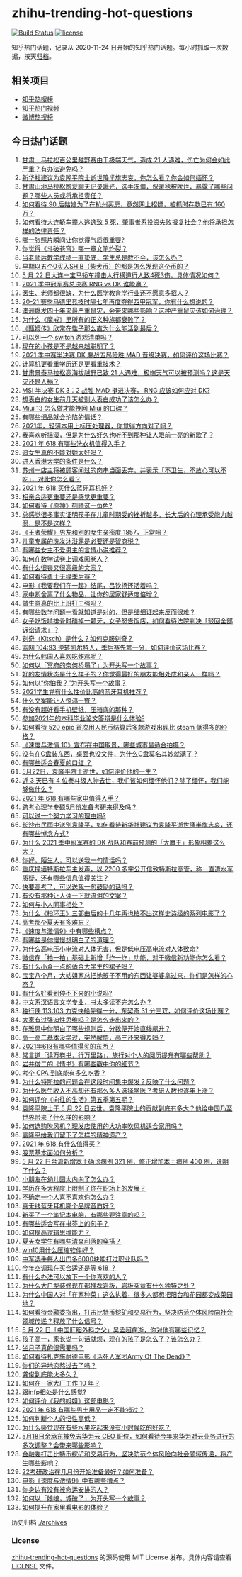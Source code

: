 # zhihu-trending-hot-questions

[![Build Status](https://github.com/justjavac/zhihu-trending-hot-questions/workflows/ci/badge.svg?branch=master)](https://github.com/justjavac/zhihu-trending-hot-questions/actions)
[![license](https://img.shields.io/github/license/justjavac/zhihu-trending-hot-questions)](https://github.com/justjavac/zhihu-trending-hot-questions/blob/master/LICENSE)

知乎热门话题，记录从 2020-11-24 日开始的知乎热门话题。每小时抓取一次数据，按天[归档](./archives)。

## 相关项目

- [知乎热搜榜](https://github.com/justjavac/zhihu-trending-top-search)
- [知乎热门视频](https://github.com/justjavac/zhihu-trending-hot-video)
- [微博热搜榜](https://github.com/justjavac/weibo-trending-hot-search)

## 今日热门话题

<!-- BEGIN -->
<!-- 最后更新时间 Sun May 23 2021 17:02:44 GMT+0800 (China Standard Time) -->

1. [甘肃一马拉松百公里越野赛由于极端天气，造成 21
   人遇难，伤亡为何会如此严重？有办法避免吗？](https://www.zhihu.com/question/460921357)
2. [新华社建议为袁隆平院士逝世降半旗志哀，你怎么看？你会如何缅怀？](https://www.zhihu.com/question/460853429)
3. [甘肃山地马拉松跑友聊天记录曝光，选手冻僵，保暖毯被吹烂，暴露了哪些问题？哪些人员或将承担责任？](https://www.zhihu.com/question/460936873)
4. [如何看待 90 后姑娘为了在杭州买房，竟然网上招嫖，被抓时存款已有 160
   万？](https://www.zhihu.com/question/460671555)
5. [如何看待大连轿车撞人逃逸致 5
   死，肇事者系投资失败报复社会？他将承担怎样的法律责任？](https://www.zhihu.com/question/460975066)
6. [哪一张照片瞬间让你觉得气质很重要?](https://www.zhihu.com/question/297341335)
7. [你觉得《斗破苍穹》哪一章文笔炸裂？](https://www.zhihu.com/question/455079084)
8. [当老师后教学成绩一直垫底，学生总是教不会，该怎么办？](https://www.zhihu.com/question/454011860)
9. [早期以五个0买入SHIB（柴犬币）的都是怎么发现这个币的？](https://www.zhihu.com/question/459885822)
10. [5 月 22
    日大连一宝马轿车撞击人行横道行人致4死3伤，具体情况如何？](https://www.zhihu.com/question/460803059)
11. [2021 季中冠军赛总决赛 RNG vs DK 谁能赢？](https://www.zhihu.com/question/460911288)
12. [医生、老师都很缺，为什么医学教育学行业还不愿意多招人？](https://www.zhihu.com/question/455946878)
13. [20-21
    赛季马德里竞技时隔七年再度夺得西甲冠军，你有什么想说的？](https://www.zhihu.com/question/460927424)
14. [澳洲爆发四十年来最严重鼠灾，会带来哪些影响？这种严重鼠灾该如何治理？](https://www.zhihu.com/question/460691340)
15. [为什么《魔戒》里所有的正义种族都衰败了？](https://www.zhihu.com/question/457060439)
16. [《甄嬛传》欣常在性子那么直为什么能活到最后？](https://www.zhihu.com/question/459465431)
17. [可以列一个 switch 游戏清单吗？](https://www.zhihu.com/question/454703059)
18. [现在的小孩是不是越来越聪明了？](https://www.zhihu.com/question/454361471)
19. [2021 季中赛半决赛 DK 鏖战五局险胜 MAD
    晋级决赛，如何评价这场比赛？](https://www.zhihu.com/question/460860760)
20. [计算机更看重学历还是更看重技术？](https://www.zhihu.com/question/454783960)
21. [甘肃景泰马拉松高海拔越野已致 21
    人遇难，极端天气可以被预测吗？这是天灾还是人祸？](https://www.zhihu.com/question/460923810)
22. [MSI 半决赛 DK 3：2 战胜 MAD 挺进决赛， RNG 应该如何应对
    DK?](https://www.zhihu.com/question/460911302)
23. [想表白的女生前几天被别人表白成功了该怎么办？](https://www.zhihu.com/question/457390121)
24. [Miui 13 怎么做才能挽回 Miui 的口碑？](https://www.zhihu.com/question/460390365)
25. [有哪些细品就会沦陷的情话？](https://www.zhihu.com/question/428175362)
26. [2021年，轻薄本用上标压处理器，你觉得方向对了吗？](https://www.zhihu.com/question/460874311)
27. [我喜欢听摇滚，但是为什么好久也听不到那种让人眼前一亮的新歌了？](https://www.zhihu.com/question/455885166)
28. [2021 年 618 有哪些洗衣机值得入手？](https://www.zhihu.com/question/457255379)
29. [追女生真的不能对她太好吗？](https://www.zhihu.com/question/435541311)
30. [进入香港大学的条件是什么？](https://www.zhihu.com/question/20458470)
31. [苏州一店主将被顾客闻过的肉串当面丢弃，并表示「不卫生，不放心可以不吃」，对此你怎么看？](https://www.zhihu.com/question/460604746)
32. [2021 年 618 买什么蓝牙耳机好？](https://www.zhihu.com/question/454900249)
33. [相亲合适更重要还是感觉更重要？](https://www.zhihu.com/question/459644756)
34. [如何看待《原神》刻晴这一角色?](https://www.zhihu.com/question/421862145)
35. [总感觉很多事实证明孩子在儿童时期受的挫折越多，长大后的心理承受能力越弱，是不是这样？](https://www.zhihu.com/question/266704437)
36. [《王者荣耀》男友和别的女生亲密度 1857，正常吗？](https://www.zhihu.com/question/460112550)
37. [儿童专属的洗发沐浴露是必要还是智商税？](https://www.zhihu.com/question/460350405)
38. [有哪些女主不爱男主的言情小说推荐？](https://www.zhihu.com/question/332914640)
39. [如何在数学试卷上调戏阅卷人？](https://www.zhihu.com/question/37124942)
40. [有什么很丧又很高级的文案？](https://www.zhihu.com/question/444780653)
41. [如何看待勇士无缘季后赛？](https://www.zhihu.com/question/460793468)
42. [电影《我要我们在一起》结尾，吕钦扬还活着吗？](https://www.zhihu.com/question/460496887)
43. [家中断舍离了什么物品，让你的居家舒适度倍增？](https://www.zhihu.com/question/455207038)
44. [做生意真的比上班打工强吗？](https://www.zhihu.com/question/327874416)
45. [有哪些数学问题一看就知道是对的，但是细细证起来反而很难？](https://www.zhihu.com/question/459708225)
46. [女子吃饭啃排骨时磕掉一颗牙，女子怒告饭店，如何看待法院判决「驳回全部诉讼请求」？](https://www.zhihu.com/question/460584839)
47. [刻奇（Kitsch）是什么？如何克服刻奇？](https://www.zhihu.com/question/27039705)
48. [篮网 104:93
    逆转凯尔特人，季后赛先拿一分，如何评价这场比赛？](https://www.zhihu.com/question/460924514)
49. [为什么韩国人喜欢吃炸鸡呢？](https://www.zhihu.com/question/22146758)
50. [如何以「冥府的奈何桥塌了」为开头写一个故事？](https://www.zhihu.com/question/458115472)
51. [好的友情状态是什么样子的？你觉得最好的朋友能相处成和亲人一样吗？](https://www.zhihu.com/question/460839642)
52. [如何以“你怕我？”为开头写一个故事？](https://www.zhihu.com/question/460340987)
53. [2021学生党有什么性价比高的蓝牙耳机推荐？](https://www.zhihu.com/question/454899465)
54. [什么文案能让人惊鸿一瞥？](https://www.zhihu.com/question/451181423)
55. [有没有超好看手机壁纸，压箱底的那种？](https://www.zhihu.com/question/453445916)
56. [参加2021年的本科毕业论文答辩是什么体验?](https://www.zhihu.com/question/459519640)
57. [如何看待 520 epic 首次用人民币结算后多款游戏出现比 steam
    低得多的价格？](https://www.zhihu.com/question/460584796)
58. [《速度与激情 10》宣布在中国取景，哪些城市最适合拍摄？](https://www.zhihu.com/question/459923679)
59. [没有在C盘装东西，桌面也没文件，为什么C盘莫名其妙就满了？](https://www.zhihu.com/question/456677257)
60. [有哪些适合春夏的口红 ？](https://www.zhihu.com/question/319260175)
61. [5月22日，袁隆平院士逝世，如何评价他的一生？](https://www.zhihu.com/question/460808291)
62. [近 3 天已有 4
    位泰斗级人物去世，我们该如何缅怀他们？除了缅怀，我们能够做什么？](https://www.zhihu.com/question/460833743)
63. [2021 年 618 有哪些家电值得入手？](https://www.zhihu.com/question/457694914)
64. [跨考心理学专硕5月份准备考研来得及吗？](https://www.zhihu.com/question/455988340)
65. [可以说一个努力学习的理由吗?](https://www.zhihu.com/question/458937463)
66. [长沙市民雨中送别袁隆平，如何看待新华社建议为袁隆平逝世降半旗志哀，还有哪些悼念方式?](https://www.zhihu.com/question/460850107)
67. [为什么 2021 季中冠军赛的 DK
    战队和赛前预测的「大魔王」形象相差这么大？](https://www.zhihu.com/question/459640343)
68. [你好，陌生人，可以送我一句情话吗？](https://www.zhihu.com/question/459899562)
69. [重庆撞墙特斯拉车主发声，以 2200
    多字公开信致特斯拉高管，称一直遭水军质疑，还有哪些信息值得关注？](https://www.zhihu.com/question/460684619)
70. [快要高考了，可以送我一句鼓励的话吗？](https://www.zhihu.com/question/460632413)
71. [有没有那种让人读一下就流泪的文案？](https://www.zhihu.com/question/436353347)
72. [如何与小人同事相处？](https://www.zhihu.com/question/29195959)
73. [为什么《指环王》三部曲后的十几年再也拍不出这样史诗级的系列电影了？](https://www.zhihu.com/question/381939834)
74. [高考那个夏天有多难忘？](https://www.zhihu.com/question/457178618)
75. [《速度与激情9》中有哪些槽点？](https://www.zhihu.com/question/460503368)
76. [有哪些是你慢慢想明白了的道理？](https://www.zhihu.com/question/350870631)
77. [为什么高电压小电流对人体无害，但是低电压高电流对人体致命?](https://www.zhihu.com/question/388159656)
78. [微信在「拍一拍」基础上新增「炸一炸」功能，对于微信新功能你怎么看？](https://www.zhihu.com/question/460330878)
79. [有什么小众一点的适合大学生的裙子吗？](https://www.zhihu.com/question/454817357)
80. [宝宝八个月，大姑姐家总把她孩子不用的东西让婆婆拿过来，你们是怎样的心态？](https://www.zhihu.com/question/460493652)
81. [有什么好看到停不下来的小说吗?](https://www.zhihu.com/question/440502581)
82. [中文系汉语言文学专业，书太多读不完怎么办？](https://www.zhihu.com/question/353004487)
83. [独行侠 113:103 力克快船先得一分，东契奇 31
    分三双，如何评价这场比赛？](https://www.zhihu.com/question/460920237)
84. [大家有过强迫性思维吗？是怎么走出来的？](https://www.zhihu.com/question/400662217)
85. [在雅思中你明白了哪些规则后，分数便开始直线飙升？](https://www.zhihu.com/question/348084694)
86. [高一高二基本没学过，突然醒悟，高三还来得及吗？](https://www.zhihu.com/question/430476316)
87. [2021年618有哪些值得买的东西？](https://www.zhihu.com/question/456666788)
88. [常言道「读万卷书，行万里路」，旅行对个人的阅历提升有哪些帮助？](https://www.zhihu.com/question/460488793)
89. [岩井俊二的《情书》有哪些戳中你的细节？](https://www.zhihu.com/question/364130565)
90. [考个 CPA 到底能有多么吃香？](https://www.zhihu.com/question/335343858)
91. [为什么特斯拉的问题会在这段时间集中爆发？反映了什么问题？](https://www.zhihu.com/question/460594922)
92. [为什么医生收入不高却还有那么多人选择学医？考研人数也逐年上涨？](https://www.zhihu.com/question/459240182)
93. [如何评价《向往的生活》第五季第五期？](https://www.zhihu.com/question/460535700)
94. [袁隆平院士于 5 月 22
    日去世，袁隆平院士的贡献到底有多大？他给中国乃至世界带来了什么样的影响？](https://www.zhihu.com/question/460812976)
95. [如何选购吹风机？理发店使用的大功率吹风机适合家用吗？](https://www.zhihu.com/question/21798839)
96. [袁隆平给我们留下了怎样的精神遗产？](https://www.zhihu.com/question/460831392)
97. [2021 年 618 有什么值得买？](https://www.zhihu.com/question/456666024)
98. [股票基本面如何分析？](https://www.zhihu.com/question/23192771)
99. [5 月 22 日台湾新增本土确诊病例 321 例，修正增加本土病例 400
    例，说明了什么？](https://www.zhihu.com/question/460819141)
100. [小朋友在幼儿园太内向了怎么办？](https://www.zhihu.com/question/369964257)
101. [学历在多大程度上限制了你在职场上的发展？](https://www.zhihu.com/question/460617091)
102. [不确定一个人喜不喜欢你怎么办？](https://www.zhihu.com/question/457733429)
103. [真无线蓝牙耳机哪个品牌音质好？](https://www.zhihu.com/question/448219382)
104. [新买了一个笔记本电脑，有哪些要注意的吗？](https://www.zhihu.com/question/448396633)
105. [有哪些适合写在书签上的句子？](https://www.zhihu.com/question/354166347)
106. [如何提高逻辑思维能力？](https://www.zhihu.com/question/19599216)
107. [夏天女学生有哪些清爽利落的穿搭？](https://www.zhihu.com/question/395417374)
108. [win10用什么压缩软件好？](https://www.zhihu.com/question/267668022)
109. [中军选手每人出门多6000块能打过职业队吗？](https://www.zhihu.com/question/459668976)
110. [今年空调现在买合适还是等 618 ？](https://www.zhihu.com/question/457239251)
111. [有什么办法可以放下一个你喜欢的人？](https://www.zhihu.com/question/423049471)
112. [为什么大户型装修现在都推荐岩板，岩板究竟有什么独特之处？](https://www.zhihu.com/question/453836267)
113. [为什么中国人对「在家种菜」这么执着，很多人都想把阳台和花园都变成菜园地？](https://www.zhihu.com/question/460289845)
114. [如何看待金融委指出，打击比特币挖矿和交易行为，坚决防范个体风险向社会领域传递？释放了什么信号？](https://www.zhihu.com/question/460721703)
115. [5 月 22
     日「中国肝胆外科之父」吴孟超病逝，你对他有哪些记忆？](https://www.zhihu.com/question/460817685)
116. [孩子高一，家长说一句话就烦，现在的孩子是怎么了？该怎么办？](https://www.zhihu.com/question/446145871)
117. [坐月子真的很需要吗？](https://www.zhihu.com/question/430742837)
118. [如何看待扎克施耐德电影《活死人军团Army Of The
     Dead》？](https://www.zhihu.com/question/460696355)
119. [你们的异地恋熬过去了吗？](https://www.zhihu.com/question/460329836)
120. [龚俊到底能火多久？](https://www.zhihu.com/question/456965858)
121. [如何在一家大厂工作 10 年？](https://www.zhihu.com/question/460106786)
122. [跟infp相处是什么感觉?](https://www.zhihu.com/question/333771420)
123. [如何评价《我的姐姐》这部电影？](https://www.zhihu.com/question/453290146)
124. [2021 年 618 有哪些男士用品一定不能错过？](https://www.zhihu.com/question/457158249)
125. [如何判断个人的悟性高低？](https://www.zhihu.com/question/24123447)
126. [为什么感觉现在有些水果吃起来没有小时候吃的好吃？](https://www.zhihu.com/question/393480064)
127. [5月18日余承东被免去华为云 CEO
     职位，如何看待今年来华为对云业务进行的多次调整？会带来哪些影响？](https://www.zhihu.com/question/460199755)
128. [金融委打击比特币挖矿和交易行为，坚决防范个体风险向社会领域传递，将产生哪些影响？](https://www.zhihu.com/question/460718389)
129. [22考研政治在几月份开始准备最好？如何准备？](https://www.zhihu.com/question/460644315)
130. [电影《速度与激情9》中有哪些槽点？](https://www.zhihu.com/question/460424382)
131. [你身边有没有被命运安排的人？](https://www.zhihu.com/question/288026861)
132. [如何以「娘娘，城破了」为开头写一个故事？](https://www.zhihu.com/question/455531791)
133. [如何提升在家里看电影的体验？](https://www.zhihu.com/question/22997019)

<!-- END -->

历史归档 [./archives](./archives)

### License

[zhihu-trending-hot-questions](https://github.com/justjavac/zhihu-trending-hot-questions)
的源码使用 MIT License 发布。具体内容请查看 [LICENSE](./LICENSE) 文件。
